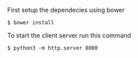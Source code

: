 First setup the dependecies using bower

    $ bower install

To start the client server run this command

    $ python3 -m http.server 8000

